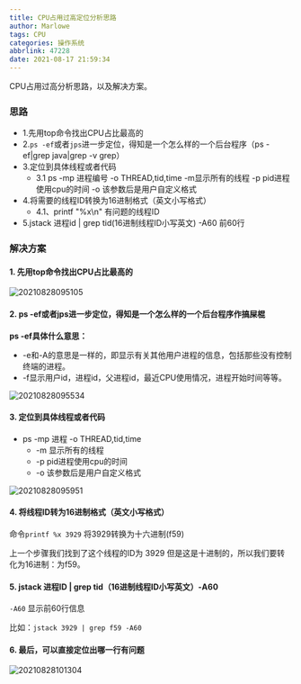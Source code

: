 ```yaml
---
title: CPU占用过高定位分析思路
author: Marlowe
tags: CPU
categories: 操作系统
abbrlink: 47228
date: 2021-08-17 21:59:34
---
```

CPU占用过高分析思路，以及解决方案。
<!--more-->

### 思路

* 1.先用top命令找出CPU占比最高的
* 2.`ps -ef`或者`jps`进一步定位，得知是一个怎么样的一个后台程序（ps -ef|grep java|grep -v grep）
* 3.定位到具体线程或者代码
  * 3.1 ps -mp 进程编号 -o THREAD,tid,time
           -m显示所有的线程
           -p pid进程使用cpu的时间
           -o 该参数后是用户自定义格式
* 4.将需要的线程ID转换为16进制格式（英文小写格式）
  * 4.1、printf "%x\n" 有问题的线程ID
* 5.jstack 进程id | grep tid(16进制线程ID小写英文) -A60
       前60行

### 解决方案

#### 1. 先用top命令找出CPU占比最高的

![20210828095105](https://marlowe.oss-cn-beijing.aliyuncs.com/img/20210828095105.png)

#### 2. ps -ef或者jps进一步定位，得知是一个怎么样的一个后台程序作搞屎棍

**ps -ef具体什么意思：**

* -e和-A的意思是一样的，即显示有关其他用户进程的信息，包括那些没有控制终端的进程。
* -f显示用户id，进程id，父进程id，最近CPU使用情况，进程开始时间等等。

![20210828095534](https://marlowe.oss-cn-beijing.aliyuncs.com/img/20210828095534.png)

#### 3. 定位到具体线程或者代码

* ps -mp 进程 -o THREAD,tid,time
  * -m 显示所有的线程
  * -p pid进程使用cpu的时间
  * -o 该参数后是用户自定义格式

![20210828095951](https://marlowe.oss-cn-beijing.aliyuncs.com/img/20210828095951.png)

#### 4. 将线程ID转为16进制格式（英文小写格式）

命令`printf %x 3929` 将3929转换为十六进制(f59)

上一个步骤我们找到了这个线程的ID为 3929 但是这是十进制的，所以我们要转化为16进制：为f59。

#### 5. jstack 进程ID | grep tid（16进制线程ID小写英文）-A60
`-A60` 显示前60行信息

比如：`jstack 3929 | grep f59 -A60`

#### 6. 最后，可以直接定位出哪一行有问题

![20210828101304](https://marlowe.oss-cn-beijing.aliyuncs.com/img/20210828101304.png)